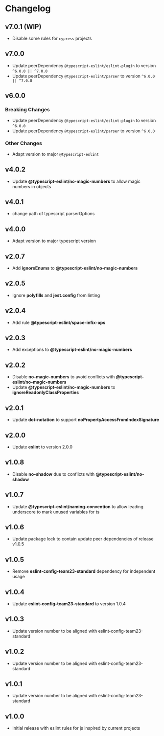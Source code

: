 # Changelog

## v7.0.1 (WIP)
- Disable some rules for `cypress` projects

## v7.0.0
- Update peerDependency `@typescript-eslint/eslint-plugin` to version `^6.0.0 || ^7.0.0`
- Update peerDependency `@typescript-eslint/parser` to version `^6.0.0 || ^7.0.0`

## v6.0.0
### Breaking Changes
- Update peerDependency `@typescript-eslint/eslint-plugin` to version `^6.0.0`
- Update peerDependency `@typescript-eslint/parser` to version `^6.0.0`

### Other Changes
- Adapt version to major `@typescript-eslint`

## v4.0.2
- Update **@typescript-eslint/no-magic-numbers** to allow magic numbers in objects

## v4.0.1
- change path of typescript parserOptions

## v4.0.0
- Adapt version to major typescript version

## v2.0.7
- Add **ignoreEnums** to **@typescript-eslint/no-magic-numbers** 

## v2.0.5
- Ignore **polyfills** and **jest.config** from linting

## v2.0.4
- Add rule **@typescript-eslint/space-infix-ops**

## v2.0.3
- Add exceptions to **@typescript-eslint/no-magic-numbers**

## v2.0.2
- Disable **no-magic-numbers** to avoid conflicts with **@typescript-eslint/no-magic-numbers**
- Update **@typescript-eslint/no-magic-numbers** to **ignoreReadonlyClassProperties**

## v2.0.1
- Update **dot-notation** to support **noPropertyAccessFromIndexSignature**

## v2.0.0
- Update **eslint** to version 2.0.0 

## v1.0.8
- Disable **no-shadow** due to conflicts with **@typescript-eslint/no-shadow**

## v1.0.7
- Update **@typescript-eslint/naming-convention** to allow leading underscore to mark unused variables for ts

## v1.0.6
- Update package lock to contain update peer dependencies of release v1.0.5

## v1.0.5
- Remove **eslint-config-team23-standard** dependency for independent usage

## v1.0.4
- Update **eslint-config-team23-standard** to version 1.0.4

## v1.0.3
- Update version number to be aligned with eslint-config-team23-standard

## v1.0.2
- Update version number to be aligned with eslint-config-team23-standard

## v1.0.1
- Update version number to be aligned with eslint-config-team23-standard

## v1.0.0
- Initial release with eslint rules for js inspired by current projects
